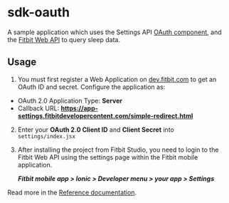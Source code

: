 # sdk-oauth

A sample application which uses the Settings API [OAuth
component](https://dev.fitbit.com/reference/settings-api/#oauth-button), and the
[Fitbit Web API](https://dev.fitbit.com/reference/web-api/quickstart/) to query
sleep data.

## Usage

1. You must first register a Web Application on
   [dev.fitbit.com](https://dev.fitbit.com/apps/new) to get an OAuth ID and
   secret. Configure the application as:

- OAuth 2.0 Application Type: **Server**
- Callback URL:
  **https://app-settings.fitbitdevelopercontent.com/simple-redirect.html**

2. Enter your **OAuth 2.0 Client ID** and **Client Secret** into
   `settings/index.jsx`

3. After installing the project from Fitbit Studio, you need to login to the
   Fitbit Web API using the settings page within the Fitbit mobile application.

   ***Fitbit mobile app > Ionic > Developer menu > your app > Settings***

Read more in the [Reference
documentation](https://dev.fitbit.com/reference/#overview).
